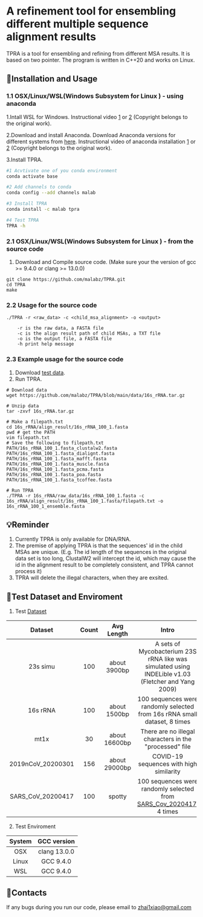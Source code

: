 # A refinement tool for ensembling different multiple sequence alignment results

TPRA is a tool for ensembling and refining from different MSA results. It is based on two pointer. The program is written in C++20 and works on Linux.

## 🔨Installation and Usage

### 1.1 OSX/Linux/WSL(Windows Subsystem for Linux ) - using anaconda
1.Intall WSL for Windows. Instructional video [1](https://www.youtube.com/watch?v=X-DHaQLrBi8&t=5s) or [2](http://lab.malab.cn/%7Etfr/1.mp4) (Copyright belongs to the original work).

2.Download and install Anaconda. Download Anaconda versions for different systems from [here](https://www.anaconda.com/products/distribution#Downloads). Instructional video of anaconda installation [1](https://www.youtube.com/watch?v=AshsPB3KT-E) or [2](http://lab.malab.cn/%7Etfr/Install_anaconda_in_Linux.mp4) (Copyright belongs to the original work).

3.Install TPRA.
```bash
#1 Acvtivate one of you conda environment
conda activate base

#2 Add channels to conda
conda config --add channels malab

#3 Install TPRA
conda install -c malab tpra

#4 Test TPRA
TPRA -h
```

### 2.1 OSX/Linux/WSL(Windows Subsystem for Linux ) - from the source code

1. Download and Compile source code. (Make sure your the version of gcc >= 9.4.0 or clang >= 13.0.0)
```shell
git clone https://github.com/malabz/TPRA.git
cd TPRA
make
```

### 2.2 Usage for the source code
```
./TPRA -r <raw_data> -c <child_msa_alignment> -o <output> 

	-r is the raw data, a FASTA file
	-c is the align result path of child MSAs, a TXT file
	-o is the output file, a FASTA file
	-h print help message
```

### 2.3 Example usage for the source code
1. Download [test data](https://github.com/malabz/TPRA/tree/main/data).
2. Run TPRA.
```shell
# Download data
wget https://github.com/malabz/TPRA/blob/main/data/16s_rRNA.tar.gz

# Unzip data
tar -zxvf 16s_rRNA.tar.gz

# Make a filepath.txt
cd 16s_rRNA/align_result/16s_rRNA_100_1.fasta
pwd # get the PATH
vim filepath.txt
# Save the following to filepath.txt
PATH/16s_rRNA_100_1.fasta_clustalw2.fasta
PATH/16s_rRNA_100_1.fasta_dialignt.fasta
PATH/16s_rRNA_100_1.fasta_mafft.fasta
PATH/16s_rRNA_100_1.fasta_muscle.fasta
PATH/16s_rRNA_100_1.fasta_pcma.fasta
PATH/16s_rRNA_100_1.fasta_poa.fasta
PATH/16s_rRNA_100_1.fasta_tcoffee.fasta

# Run TPRA
./TPRA -r 16s_rRNA/raw_data/16s_rRNA_100_1.fasta -c 16s_rRNA/align_result/16s_rRNA_100_1.fasta/filepath.txt -o 16s_rRNA_100_1_ensemble.fasta 
```
## 💡Reminder
1. Currently TPRA is only available for DNA/RNA. 
2. The premise of applying TPRA is that the sequences' id in the child MSAs are unique.
(E.g. The id length of the sequences in the original data set is too long, ClustalW2 will intercept the id, which may cause the id in the alignment result to be completely consistent, and TPRA cannot process it)
3. TPRA will delete the illegal characters, when they are exsited.

## 🧬Test Dataset and Enviroment
1. Test [Dataset](https://github.com/malabz/TPRA/tree/main/data)

Dataset|Count|Avg Length|Intro
:---:|:---:|:---:|:---:
23s simu|100|about 3900bp|A sets of Mycobacterium 23S rRNA like was simulated using INDELible v1.03 (Fletcher and Yang 2009)
16s rRNA|100|about 1500bp|100 sequences were randomly selected from 16s rRNA small dataset, 8 times
mt1x|30|about 16600bp|There are no illegal characters in the "processed" file
2019nCoV_20200301|156|about 29000bp|COVID-19 sequences with high similarity
SARS_CoV_20200417|100|spotty|100 sequences were randomly selected from [SARS_Cov_2020417](http://lab.malab.cn/~cjt/MSA/data/SARS-CoV-2_20200417.7z), 4 times

2. Test Enviroment

System|GCC version
:---:|:---:
OSX|clang 13.0.0
Linux|GCC 9.4.0
WSL|GCC 9.4.0

## 👋Contacts
If any bugs during you run our code, please email to zhai1xiao@gmail.com
